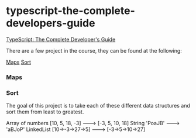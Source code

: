 # typescript-the-complete-developers-guide
[TypeScript: The Complete Developer's Guide](https://www.udemy.com/course/typescript-the-complete-developers-guide/)


There are a few project in the course, they can be found at the following:


[Maps](https://github.com/Namean/maps)
[Sort](https://github.com/Namean/sort)


### Maps



### Sort



The goal of this project is to take each of these different data structures and sort them
from least to greatest.


Array of numbers [10, 5, 18, -3] ---> [-3, 5, 10, 18]
String 'PoaJB' ---> 'aBJoP'
LinkedList [10->-3->27->5] ---> [-3->5->10->27]


